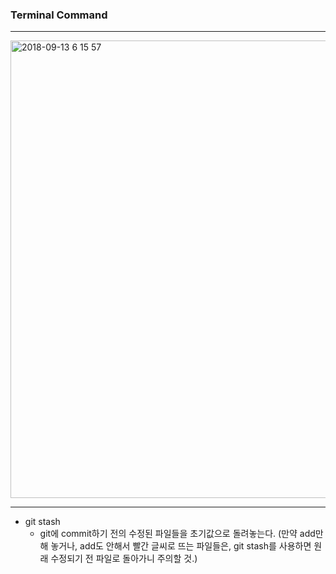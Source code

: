 

### Terminal Command

---



<img width="732" alt="2018-09-13 6 15 57" src="https://user-images.githubusercontent.com/39458555/45479369-4ae53680-b781-11e8-93ed-120134d7b3e0.png">

---

* git stash 
  * git에 commit하기 전의 수정된 파일들을 초기값으로 돌려놓는다. 
    (만약 add만 해 놓거나, add도 안해서 빨간 글씨로 뜨는 파일들은, git stash를 사용하면 원래 수정되기 전 파일로 돌아가니 주의할 것.)